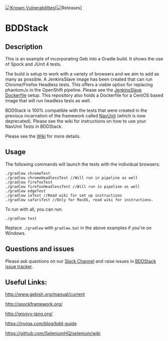 [![Known Vulnerabilities](https://snyk.io/test/github/BCDevOps/BDDStack.git/badge.svg)](https://snyk.io/test/github/BCDevOps/BDDStack.git)[![Releases](https://img.shields.io/github/release/bcdevops/bddstack.svg)]

# BDDStack

## Description

This is an example of incorporating Geb into a Gradle build. It shows the use of Spock and JUnit 4 tests.

The build is setup to work with a variety of browsers and we aim to add as many as possible.
A JenkinsSlave image has been created that can run Chrome/Firefox Headless tests. This offers a viable option for replacing phantomJs in the OpenShift pipeline. Please see the [JenkinsSlave Dockerfile][dockerfile] setup.
This repository also holds a Dockerfile for a CentOS based image that will run headless tests as well.

BDDStack is 100% compatible with the tests that were created in the previous incarnation of the framework called [NavUnit][navunit] (which is now deprecated). Please see the wiki for instructions on how to use your NavUnit Tests in BDDStack.

Please see the [Wiki](https://github.com/BCDevOps/BDDStack/wiki) for more details.

## Usage

The following commands will launch the tests with the individual browsers:

    ./gradlew chromeTest
    ./gradlew chromeHeadlessTest //Will run in pipeline as well
    ./gradlew firefoxTest
    ./gradlew firefoxHeadlessTest //Will run in pipeline as well
    ./gradlew edgeTest
    ./gradlew ieTest //Read wiki for set up instructions
    ./gradlew safariTest //Only for MacOS, read wiki for instructions.
    
To run with all, you can run:

    ./gradlew test

Replace `./gradlew` with `gradlew.bat` in the above examples if you're on Windows.

## Questions and issues

Please ask questions on our [Slack Channel][slack_channel] and raise issues in [BDDStack issue tracker][issue_tracker].

## Useful Links:

<http://www.gebish.org/manual/current>

<http://spockframework.org/>

<http://groovy-lang.org/>

<https://inviqa.com/blog/bdd-guide>

<https://github.com/SeleniumHQ/selenium/wiki>


[navunit]: https://github.com/bcgov/navUnit
[dockerfile]: https://github.com/BCDevOps/openshift-tools/blob/master/provisioning/jenkins-slaves/bddstack/Dockerfile
[issue_tracker]: https://github.com/rstens/BDDStack/issues
[slack_channel]: https://devopspathfinder.slack.com/messages/C7J72K1MG
